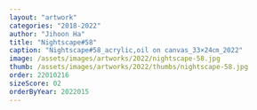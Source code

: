 ```yaml
---
layout: "artwork"
categories: "2018-2022"
author: "Jihoon Ha"
title: "Nightscape#58"
caption: "Nightscape#58_acrylic,oil on canvas_33×24㎝_2022"
image: /assets/images/artworks/2022/nightscape-58.jpg
thumb: /assets/images/artworks/2022/thumbs/nightscape-58.jpg
order: 22010216
sizeScore: 02
orderByYear: 2022015
---
```


